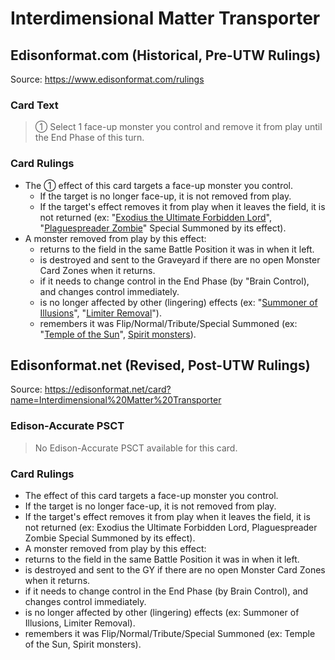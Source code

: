 # Interdimensional Matter Transporter

## Edisonformat.com (Historical, Pre-UTW Rulings)

Source: https://www.edisonformat.com/rulings

### Card Text

> ① Select 1 face-up monster you control and remove it from play until the End Phase of this turn.

### Card Rulings

*   The ① effect of this card targets a face-up monster you control.
    *   If the target is no longer face-up, it is not removed from play.
    *   If the target's effect removes it from play when it leaves the field, it is not returned (ex: "[Exodius the Ultimate Forbidden Lord](https://yugioh.fandom.com/wiki/Exodius_the_Ultimate_Forbidden_Lord)", "[Plaguespreader Zombie](https://yugipedia.com/wiki/Plaguespreader_Zombie)" Special Summoned by its effect).
*   A monster removed from play by this effect:
    *   returns to the field in the same Battle Position it was in when it left.
    *   is destroyed and sent to the Graveyard if there are no open Monster Card Zones when it returns.
    *   if it needs to change control in the End Phase (by "Brain Control), and changes control immediately.
    *   is no longer affected by other (lingering) effects (ex: "[Summoner of Illusions](https://yugioh.fandom.com/wiki/Summoner_of_Illusions)", "[Limiter Removal](https://yugioh.fandom.com/wiki/Limiter_Removal)").
    *   remembers it was Flip/Normal/Tribute/Special Summoned (ex: "[Temple of the Sun](https://yugioh.fandom.com/wiki/Temple_of_the_Sun)", [Spirit monsters](https://yugioh.fandom.com/wiki/Spirit_monster)).

## Edisonformat.net (Revised, Post-UTW Rulings)

Source: https://edisonformat.net/card?name=Interdimensional%20Matter%20Transporter

### Edison-Accurate PSCT

> No Edison-Accurate PSCT available for this card.

### Card Rulings

*   The effect of this card targets a face-up monster you control.
*   If the target is no longer face-up, it is not removed from play.
*   If the target's effect removes it from play when it leaves the field, it is not returned (ex: Exodius the Ultimate Forbidden Lord, Plaguespreader Zombie Special Summoned by its effect).
*   A monster removed from play by this effect:
*   returns to the field in the same Battle Position it was in when it left.
*   is destroyed and sent to the GY if there are no open Monster Card Zones when it returns.
*   if it needs to change control in the End Phase (by Brain Control), and changes control immediately.
*   is no longer affected by other (lingering) effects (ex: Summoner of Illusions, Limiter Removal).
*   remembers it was Flip/Normal/Tribute/Special Summoned (ex: Temple of the Sun, Spirit monsters).
            